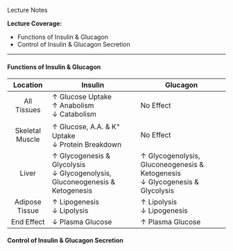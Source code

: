 Lecture Notes

**Lecture Coverage:**
- Functions of Insulin & Glucagon
- Control of Insulin & Glucagon Secretion

---
#### **Functions of Insulin & Glucagon**

|    Location     | Insulin                                                                        | Glucagon                                                                       |
| :-------------: | ------------------------------------------------------------------------------ | ------------------------------------------------------------------------------ |
|   All Tissues   | ↑ Glucose Uptake<br>↑ Anabolism<br>↓ Catabolism                                | No Effect                                                                      |
| Skeletal Muscle | ↑ Glucose, A.A. & K<sup>+</sup> Uptake<br>↓ Protein Breakdown                  | No Effect                                                                      |
|      Liver      | ↑ Glycogenesis & Glycolysis<br>↓ Glycogenolysis, Gluconeogenesis & Ketogenesis | ↑ Glycogenolysis, Gluconeogenesis & Ketogenesis<br>↓ Glycogenesis & Glycolysis |
| Adipose Tissue  | ↑ Lipogenesis<br>↓ Lipolysis                                                   | ↑ Lipolysis<br>↓ Lipogenesis                                                   |
|   End Effect    | ↓ Plasma Glucose                                                               | ↑ Plasma Glucose                                                               |


#### **Control of Insulin & Glucagon Secretion**
